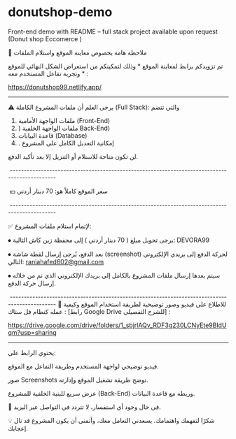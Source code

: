 # donutshop-demo
Front-end demo with README – full stack project available upon request (Donut shop Eccomerce )

🔹 ملاحظة هامة بخصوص معاينة الموقع واستلام الملفات

تم تزويدكم برابط لمعاينة الموقع * وذلك لتمكينكم من استعراض الشكل النهائي للموقع وتجربة تفاعل المستخدم معه * :


https://donutshop99.netlify.app/
_______________________________________________________

⚠️ يرجى العلم أن ملفات المشروع الكاملة (Full Stack): والتي تتضم

1.	ملفات الواجهة الأمامية (Front-End)
2.	)   ملفات الواجهة الخلفية Back-End)
3.	قاعدة البيانات  (Database)
4.	. إمكانية التعديل الكامل على المشروع

لن تكون متاحة للاستلام أو التنزيل إلا بعد تأكيد الدفع.

 ----------------------------------------------------------------------------------------------


 💵 سعر الموقع كاملاً هو: 70 دينار أردني

 ----------------------------------------------------------------------------------------------


✅ لإتمام استلام ملفات المشروع:

⦁	يرجى تحويل مبلغ ( 70 دينار أردني ) إلى محفظة زين كاش التالية:
DEVORA99

⦁	بعد الدفع، يُرجى إرسال لقطة شاشة (screenshot) لحركة الدفع إلى بريدي الإلكتروني التالي:
raniahafed602@gmail.com

⦁	سيتم بعدها إرسال ملفات المشروع بالكامل إلى بريدك الإلكتروني الذي تم من خلاله إرسال حركة الدفع.

 ----------------------------------------------------------------------------------------------
📎 للاطلاع على فيديو وصور توضيحية لطريقة استخدام الموقع وكيفية عمله كنظام فل ستاك :
[رابط Google Drive للشرح التفصيلي] :


https://drive.google.com/drive/folders/1_sbjrlAQv_RDF3g230LCNyEte9BldUqm?usp=sharing
________________________________________________________
يحتوي الرابط على:

فيديو توضيحي لواجهة المستخدم وطريقة التفاعل مع الموقع.

صور Screenshots توضح طريقة تشغيل الموقع وإدارته.

عرض سريع للبنية الخلفية للمشروع (Back-End) وربطه مع قاعدة البيانات.


📩 في حال وجود أي استفسار، لا تتردد في التواصل عبر البريد.

💡 شكرًا لتفهمك واهتمامك. يسعدني التعامل معك، وأتمنى أن يكون المشروع قد نال إعجابك.
